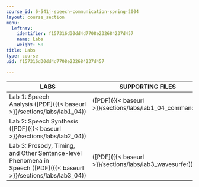```yaml
---
course_id: 6-541j-speech-communication-spring-2004
layout: course_section
menu:
  leftnav:
    identifier: f157316d30dd4d7708e232684237d457
    name: Labs
    weight: 50
title: Labs
type: course
uid: f157316d30dd4d7708e232684237d457

---
```


| LABS | SUPPORTING FILES |
| --- | --- |
| Lab 1: Speech Analysis ([PDF]({{< baseurl >}}/sections/labs/lab1_04)) | ([PDF]({{< baseurl >}}/sections/labs/lab1_04_commands)) |
| Lab 2: Speech Synthesis ([PDF]({{< baseurl >}}/sections/labs/lab2_04)) | &nbsp; |
| Lab 3: Prosody, Timing, and Other Sentence-level Phenomena in Speech ([PDF]({{< baseurl >}}/sections/labs/lab3_04)) | ([PDF]({{< baseurl >}}/sections/labs/lab3_wavesurfer))